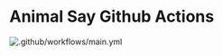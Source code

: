 # Animal Say Github Actions
![.github/workflows/main.yml](https://github.com/siddharths2710/animal-say/workflows/.github/workflows/main.yml/badge.svg)

